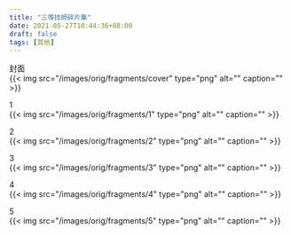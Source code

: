 ```yaml
---
title: "三等技師碎片集"
date: 2021-05-27T10:44:36+08:00
draft: false
tags: [其他]
---
```

封面  
{{< img src="/images/orig/fragments/cover" type="png" alt="" caption="" >}}

1  
{{< img src="/images/orig/fragments/1" type="png" alt="" caption="" >}}

2  
{{< img src="/images/orig/fragments/2" type="png" alt="" caption="" >}}

3  
{{< img src="/images/orig/fragments/3" type="png" alt="" caption="" >}}

4  
{{< img src="/images/orig/fragments/4" type="png" alt="" caption="" >}}

5  
{{< img src="/images/orig/fragments/5" type="png" alt="" caption="" >}}